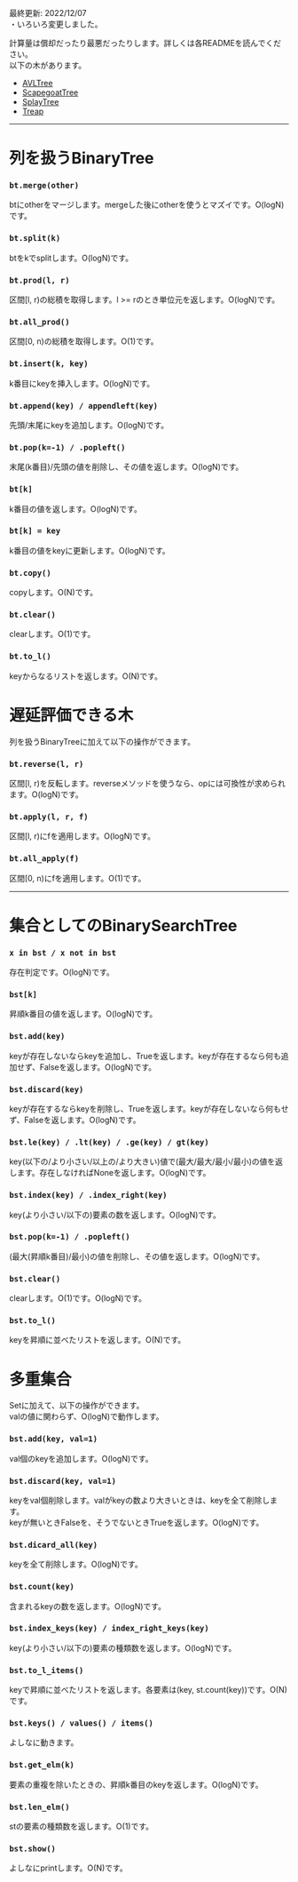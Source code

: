 最終更新: 2022/12/07  
・いろいろ変更しました。  

計算量は償却だったり最悪だったりします。詳しくは各READMEを読んでください。  
以下の木があります。  
- [AVLTree](https://github.com/titanium-22/Library/tree/main/BST/AVLTree)
- [ScapegoatTree](https://github.com/titanium-22/Library/tree/main/BST/ScapegoatTree)
- [SplayTree](https://github.com/titanium-22/Library/tree/main/BST/SplayTree)
- [Treap](https://github.com/titanium-22/Library/tree/main/BST/Treap)

_____
# 列を扱うBinaryTree #

### ```bt.merge(other)```
btにotherをマージします。mergeした後にotherを使うとマズイです。O(logN)です。

### ```bt.split(k)```
btをkでsplitします。O(logN)です。

### ```bt.prod(l, r)```
区間[l, r)の総積を取得します。l >= rのとき単位元を返します。O(logN)です。

### ```bt.all_prod()```
区間[0, n)の総積を取得します。O(1)です。

### ```bt.insert(k, key)```
k番目にkeyを挿入します。O(logN)です。

### ```bt.append(key) / appendleft(key)```
先頭/末尾にkeyを追加します。O(logN)です。

### ```bt.pop(k=-1) / .popleft()```
末尾(k番目)/先頭の値を削除し、その値を返します。O(logN)です。

### ```bt[k]```
k番目の値を返します。O(logN)です。

### ```bt[k] = key```
k番目の値をkeyに更新します。O(logN)です。

### ```bt.copy()```
copyします。O(N)です。

### ```bt.clear()```
clearします。O(1)です。

### ```bt.to_l()```
keyからなるリストを返します。O(N)です。

# 遅延評価できる木
列を扱うBinaryTreeに加えて以下の操作ができます。

### ```bt.reverse(l, r)```
区間[l, r)を反転します。reverseメソッドを使うなら、opには可換性が求められます。O(logN)です。

### ```bt.apply(l, r, f)```
区間[l, r)にfを適用します。O(logN)です。

### ```bt.all_apply(f)```
区間[0, n)にfを適用します。O(1)です。

_____
# 集合としてのBinarySearchTree

### ```x in bst / x not in bst```
存在判定です。O(logN)です。

### ```bst[k]```
昇順k番目の値を返します。O(logN)です。

### ```bst.add(key)```
keyが存在しないならkeyを追加し、Trueを返します。keyが存在するなら何も追加せず、Falseを返します。O(logN)です。

### ```bst.discard(key)```
keyが存在するならkeyを削除し、Trueを返します。keyが存在しないなら何もせず、Falseを返します。O(logN)です。

### ```bst.le(key) / .lt(key) / .ge(key) / gt(key)```
key(以下の/より小さい/以上の/より大きい)値で(最大/最大/最小/最小)の値を返します。存在しなければNoneを返します。O(logN)です。

### ```bst.index(key) / .index_right(key)```
key(より小さい/以下の)要素の数を返します。O(logN)です。

### ```bst.pop(k=-1) / .popleft()```
(最大(昇順k番目)/最小)の値を削除し、その値を返します。O(logN)です。

### ```bst.clear()```
clearします。O(1)です。O(logN)です。

### ```bst.to_l()```
keyを昇順に並べたリストを返します。O(N)です。

# 多重集合

Setに加えて、以下の操作ができます。  
valの値に関わらず、O(logN)で動作します。

### ```bst.add(key, val=1)```
val個のkeyを追加します。O(logN)です。

### ```bst.discard(key, val=1)```
keyをval個削除します。valがkeyの数より大きいときは、keyを全て削除します。  
keyが無いときFalseを、そうでないときTrueを返します。O(logN)です。

### ```bst.dicard_all(key)```
keyを全て削除します。O(logN)です。

### ```bst.count(key)```
含まれるkeyの数を返します。O(logN)です。

### ```bst.index_keys(key) / index_right_keys(key)```
key(より小さい/以下の)要素の種類数を返します。O(logN)です。

### ```bst.to_l_items()```
keyで昇順に並べたリストを返します。各要素は(key, st.count(key))です。O(N)です。

### ```bst.keys() / values() / items()```
よしなに動きます。

### ```bst.get_elm(k)```
要素の重複を除いたときの、昇順k番目のkeyを返します。O(logN)です。

### ```bst.len_elm()```
stの要素の種類数を返します。O(1)です。

### ```bst.show()```
よしなにprintします。O(N)です。
